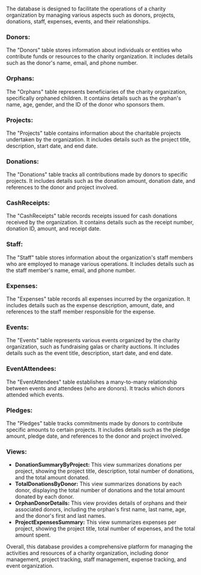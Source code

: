The database is designed to facilitate the operations of a charity organization by managing various aspects such as donors, projects, donations, staff, expenses, events, and their relationships.

### Donors:
The "Donors" table stores information about individuals or entities who contribute funds or resources to the charity organization. It includes details such as the donor's name, email, and phone number.

### Orphans:
The "Orphans" table represents beneficiaries of the charity organization, specifically orphaned children. It contains details such as the orphan's name, age, gender, and the ID of the donor who sponsors them.

### Projects:
The "Projects" table contains information about the charitable projects undertaken by the organization. It includes details such as the project title, description, start date, and end date.

### Donations:
The "Donations" table tracks all contributions made by donors to specific projects. It includes details such as the donation amount, donation date, and references to the donor and project involved.

### CashReceipts:
The "CashReceipts" table records receipts issued for cash donations received by the organization. It contains details such as the receipt number, donation ID, amount, and receipt date.

### Staff:
The "Staff" table stores information about the organization's staff members who are employed to manage various operations. It includes details such as the staff member's name, email, and phone number.

### Expenses:
The "Expenses" table records all expenses incurred by the organization. It includes details such as the expense description, amount, date, and references to the staff member responsible for the expense.

### Events:
The "Events" table represents various events organized by the charity organization, such as fundraising galas or charity auctions. It includes details such as the event title, description, start date, and end date.

### EventAttendees:
The "EventAttendees" table establishes a many-to-many relationship between events and attendees (who are donors). It tracks which donors attended which events.

### Pledges:
The "Pledges" table tracks commitments made by donors to contribute specific amounts to certain projects. It includes details such as the pledge amount, pledge date, and references to the donor and project involved.

### Views:
- **DonationSummaryByProject:** This view summarizes donations per project, showing the project title, description, total number of donations, and the total amount donated.
- **TotalDonationsByDonor:** This view summarizes donations by each donor, displaying the total number of donations and the total amount donated by each donor.
- **OrphanDonorDetails:** This view provides details of orphans and their associated donors, including the orphan's first name, last name, age, and the donor's first and last names.
- **ProjectExpensesSummary:** This view summarizes expenses per project, showing the project title, total number of expenses, and the total amount spent.

Overall, this database provides a comprehensive platform for managing the activities and resources of a charity organization, including donor management, project tracking, staff management, expense tracking, and event organization.